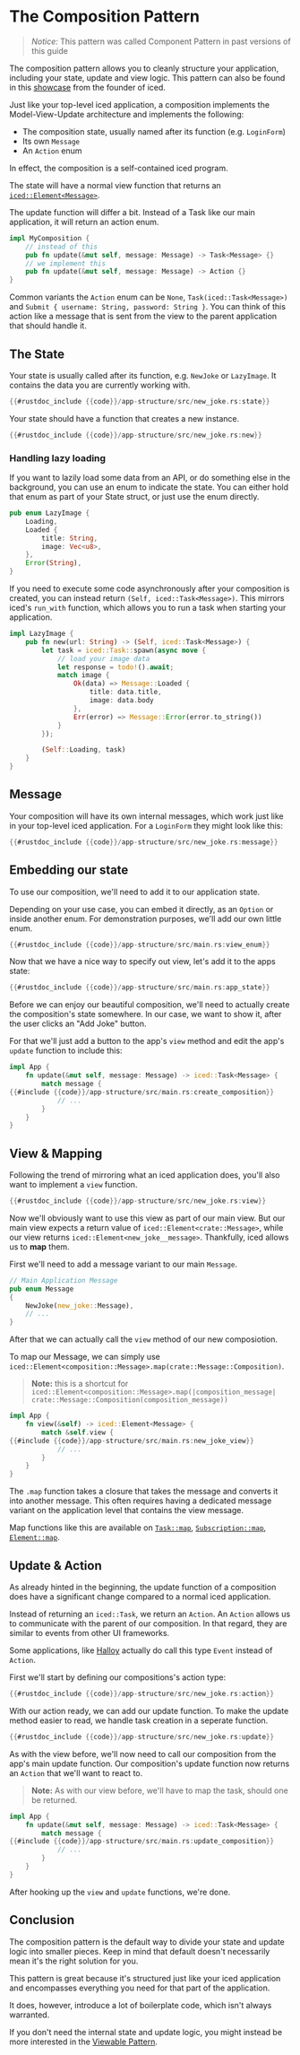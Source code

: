 
# The Composition Pattern

> *Notice:* This pattern was called Component Pattern in past versions of this guide

The composition pattern allows you to cleanly structure your application, including your state, update and view logic.
This pattern can also be found in this [showcase](https://github.com/hecrj/icebreaker) from the founder of iced.

Just like your top-level iced application, a composition implements the Model-View-Update architecture and implements the following:

- The composition state, usually named after its function (e.g. `LoginForm`)
- Its own `Message`
- An `Action` enum

In effect, the composition is a self-contained iced program.

The state will have a normal view function that returns an [`iced::Element<Message>`](https://docs.rs/iced/0.13.1/iced/type.Element.html).

The update function will differ a bit. Instead of a Task like our main application, it will return an action enum.

```rust
impl MyComposition {
    // instead of this
    pub fn update(&mut self, message: Message) -> Task<Message> {}
    // we implement this
    pub fn update(&mut self, message: Message) -> Action {}
}
```

Common variants the `Action` enum can be `None`, `Task(iced::Task<Message>)` and `Submit { username: String, password: String }`. You can think of this action like a message that is sent from the view to the parent application that should handle it.

## The State

Your state is usually called after its function, e.g. `NewJoke` or `LazyImage`.
It contains the data you are currently working with.

```rust
{{#rustdoc_include {{code}}/app-structure/src/new_joke.rs:state}}
```

Your state should have a function that creates a new instance.

```rust
{{#rustdoc_include {{code}}/app-structure/src/new_joke.rs:new}}
```

### Handling lazy loading

If you want to lazily load some data from an API, or do something else in the background, you can use an enum to indicate the state.
You can either hold that enum as part of your State struct, or just use the enum directly.

```rust
pub enum LazyImage {
    Loading,
    Loaded {
        title: String,
        image: Vec<u8>,
    },
    Error(String),
}
```

If you need to execute some code asynchronously after your composition is created, you can instead return `(Self, iced::Task<Message>)`.
This mirrors iced's `run_with` function, which allows you to run a task when starting your application.

```rust
impl LazyImage {
    pub fn new(url: String) -> (Self, iced::Task<Message>) {
        let task = iced::Task::spawn(async move {
            // load your image data
            let response = todo!().await;
            match image {
                Ok(data) => Message::Loaded {
                    title: data.title,
                    image: data.body
                },
                Err(error) => Message::Error(error.to_string())
            }
        });

        (Self::Loading, task)
    }
}
```

## Message

Your composition will have its own internal messages, which work just like in your top-level iced application.
For a `LoginForm` they might look like this:

```rust
{{#rustdoc_include {{code}}/app-structure/src/new_joke.rs:message}}
```

## Embedding our state

To use our composition, we'll need to add it to our application state.

Depending on your use case, you can embed it directly, as an `Option` or inside another enum.
For demonstration purposes, we'll add our own little enum.

```rust
{{#rustdoc_include {{code}}/app-structure/src/main.rs:view_enum}}
```

Now that we have a nice way to specify out view, let's add it to the apps state:

```rust
{{#rustdoc_include {{code}}/app-structure/src/main.rs:app_state}}
```

Before we can enjoy our beautiful composition, we'll need to actually create the composition's state somewhere.
In our case, we want to show it, after the user clicks an "Add Joke" button.

For that we'll just add a button to the app's `view` method and edit the app's `update` function to include this:

```rust
impl App {
    fn update(&mut self, message: Message) -> iced::Task<Message> {
        match message {
{{#include {{code}}/app-structure/src/main.rs:create_composition}}
            // ...
        }
    }
}
```

## View & Mapping

Following the trend of mirroring what an iced application does, you'll also want to implement a `view` function.

```rust
{{#rustdoc_include {{code}}/app-structure/src/new_joke.rs:view}}
```

Now we'll obviously want to use this view as part of our main view.
But our main view expects a return value of `iced::Element<crate::Message>`, while our view returns `iced::Element<new_joke__message>`.
Thankfully, iced allows us to **map** them.

First we'll need to add a message variant to our main `Message`.

```rust
// Main Application Message
pub enum Message
{
    NewJoke(new_joke::Message),
    // ...
}
```

After that we can actually call the `view` method of our new composiotion.

To map our Message, we can simply use `iced::Element<composition::Message>.map(crate::Message::Composition)`.
> **Note:** this is a shortcut for `iced::Element<composition::Message>.map(|composition_message| crate::Message::Composition(composition_message))`


```rust
impl App {
    fn view(&self) -> iced::Element<Message> {
        match &self.view {
{{#include {{code}}/app-structure/src/main.rs:new_joke_view}}
            // ...
        }
    }
}
```

The `.map` function takes a closure that takes the message and converts it into another message.
This often requires having a dedicated message variant on the application level that contains the view message.

Map functions like this are available on [`Task::map`](https://docs.iced.rs/iced/struct.Task.html#method.map), [`Subscription::map`](https://docs.iced.rs/iced/struct.Subscription.html#method.map), [`Element::map`](https://docs.iced.rs/iced/type.Element.html#method.map).

## Update & Action

As already hinted in the beginning, the update function of a composition does have a significant change compared to a normal iced application.

Instead of returning an `iced::Task`, we return an `Action`.
An `Action` allows us to communicate with the parent of our composition. In that regard, they are similar to events from other UI frameworks.

Some applications, like [Halloy](https://github.com/squidowl/halloy) actually do call this type `Event` instead of `Action`.

First we'll start by defining our compositions's action type:

```rust
{{#rustdoc_include {{code}}/app-structure/src/new_joke.rs:action}}
```

With our action ready, we can add our update function. To make the update method easier to read, we handle task creation in a seperate function.

```rust
{{#rustdoc_include {{code}}/app-structure/src/new_joke.rs:update}}
```

As with the view before, we'll now need to call our composition from the app's main update function.
Our composition's update function now returns an `Action` that we'll want to react to.

> **Note:** As with our view before, we'll have to map the task, should one be returned.

```rust
impl App {
    fn update(&mut self, message: Message) -> iced::Task<Message> {
        match message {
{{#include {{code}}/app-structure/src/main.rs:update_composition}}
            // ...
        }
    }
}
```

After hooking up the `view` and `update` functions, we're done.

## Conclusion

The composition pattern is the default way to divide your state and update logic into smaller pieces.
Keep in mind that default doesn't necessarily mean it's the right solution for you.

This pattern is great because it's structured just like your iced application
and encompasses everything you need for that part of the application.

It does, however, introduce a lot of boilerplate code, which isn't always warranted.

If you don't need the internal state and update logic, you might instead be more interested
in the [Viewable Pattern](./viewable.md).
